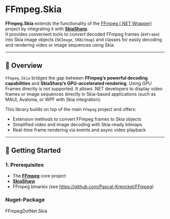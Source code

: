 ﻿# FFmpeg.Skia

**FFmpeg.Skia** extends the functionality of the [FFmpeg (.NET Wrapper)](../FFmpeg) project by integrating it with **[SkiaSharp](https://github.com/mono/SkiaSharp)**.  
It provides convenient tools to convert decoded FFmpeg frames (`AVFrame`) into Skia image objects (`SKImage`, `SKBitmap`) and classes for easily decoding and rendering video or image sequences using Skia.

---

## 📖 Overview

`FFmpeg.Skia` bridges the gap between **FFmpeg’s powerful decoding capabilities** and **SkiaSharp’s GPU-accelerated rendering**.
Using GPU Frames directly is not supported.
It allows .NET developers to display video frames or image sequences directly in Skia-based applications (such as MAUI, Avalonia, or WPF with Skia integration).

This library builds on top of the main `FFmpeg` project and offers:

- Extension methods to convert FFmpeg frames to Skia objects  
- Simplified video and image decoding with Skia-ready bitmaps  
- Real-time frame rendering via events and async video playback  

---

## 🚀 Getting Started

### 1. Prerequisites

- The [**FFmpeg**](https://www.nuget.org/packages/FFmpegDotNet) core project
- [**SkiaSharp**](https://www.nuget.org/packages/SkiaSharp/)
- FFmpeg binaries (see https://github.com/Pascal-Krenckel/FFmpeg)


### Nuget-Package

FFmpegDotNet.Skia